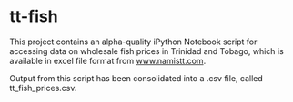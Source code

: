 # tt-fish

This project contains an alpha-quality iPython Notebook script for accessing data on wholesale fish prices in Trinidad and Tobago, which is available in excel file format from www.namistt.com.

Output from this script has been consolidated into a .csv file, called tt_fish_prices.csv. 